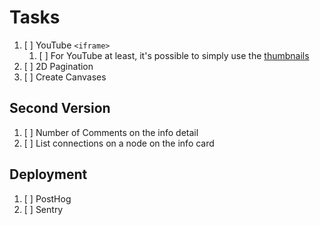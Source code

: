 # Tasks

1. [ ] YouTube `<iframe>`
   1. [ ] For YouTube at least, it's possible to simply use the [thumbnails](https://stackoverflow.com/a/2068371/4756173)
2. [ ] 2D Pagination
3. [ ] Create Canvases

## Second Version

1. [ ] Number of Comments on the info detail
1. [ ] List connections on a node on the info card

## Deployment

1. [ ] PostHog
1. [ ] Sentry
